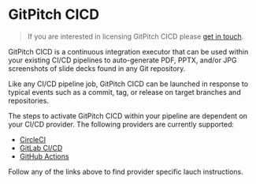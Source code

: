 # GitPitch CICD

> If you are interested in licensing GitPitch CICD please [get in touch](mailto:support@gitpitch.com).

GitPitch CICD is a continuous integration executor that can be used within your existing CI/CD pipelines to auto-generate PDF, PPTX, and/or JPG screenshots of slide decks found in any Git repository.

Like any CI/CD pipeline job, GitPitch CICD can be launched in response to typical events such as a commit, tag, or release on target branches and repositories.

The steps to activate GitPitch CICD within your pipeline are dependent on your CI/CD provider. The following providers are currently supported:

- [CircleCI](cicd/circleci.md)
- [GitLab CI/CD](cicd/gitlab-cicd.md)
- [GitHub Actions](cicd/github-actions.md)

Follow any of the links above to find provider specific lauch instructions.

